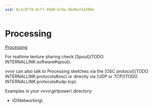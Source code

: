 ```yaml
---
uid: 0c2c0f78-9cf7-49d0-b7da-6b40afa4208e
---
```


# Processing


<a href="http://processing.org/" class="extURL" target="_blank">Processing</a>  


For realtime texture sharing check [Spout](TODO INTERNALLINK:software#spout).  

vvvv can also talk to Processing sketches via the [OSC protocol](TODO INTERNALLINK:protocols#osc) or directly via [UDP or TCP](TODO INTERNALLINK:protocols#udp-tcp).  

Examples in your vvvv\girlpower\ directory:  
* IO\Networking\  




